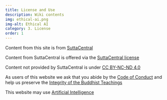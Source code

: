 ```yaml
---
title: License and Use
description: Wiki contents
img: ethical-ai.png
img-alt: Ethical AI
category: 3. License
order: 1
---
```


Content from this site is from [SuttaCentral](https://suttacentral.net)

Content from SuttaCentral is offered via the [SuttaCentral license](https://suttacentral.net/license)

Content not provided by SuttaCentral is under [CC BY-NC-ND 4.0](https://creativecommons.org/licenses/by-nc-nd/4.0/)

As users of this website we ask that you abide by the [Code of Conduct](#/wiki/license/conduct)
and help us preserve the [Integrity of the Buddhist Teachings](#/wiki/license/great-reference)

This website may use [Artificial Intelligence](#/wiki/license/ethical-ai)




